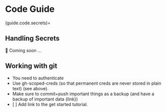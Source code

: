 # Code Guide

(guide.code.secrets)=

## Handling Secrets

🚧 Coming soon ...

## Working with git

- You need to authenticate
- Use gh-scoped-creds (so that permanent creds are never stored in plain text) (see above).
- Make sure to commit+push important things as a backup (and have a backup of important data \{link})
- \[ \] Add link to the get started tutorial.

